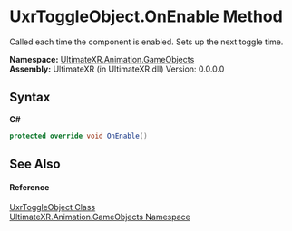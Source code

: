 # UxrToggleObject.OnEnable Method 
 

Called each time the component is enabled. Sets up the next toggle time.

**Namespace:**&nbsp;<a href="N_UltimateXR_Animation_GameObjects">UltimateXR.Animation.GameObjects</a><br />**Assembly:**&nbsp;UltimateXR (in UltimateXR.dll) Version: 0.0.0.0

## Syntax

**C#**<br />
``` C#
protected override void OnEnable()
```


## See Also


#### Reference
<a href="T_UltimateXR_Animation_GameObjects_UxrToggleObject">UxrToggleObject Class</a><br /><a href="N_UltimateXR_Animation_GameObjects">UltimateXR.Animation.GameObjects Namespace</a><br />